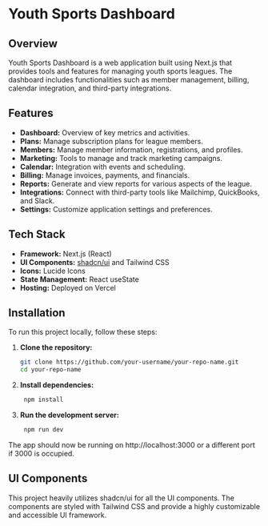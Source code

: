 # Youth Sports Dashboard

## Overview

Youth Sports Dashboard is a web application built using Next.js that provides tools and features for managing youth sports leagues. The dashboard includes functionalities such as member management, billing, calendar integration, and third-party integrations.

## Features

- **Dashboard:** Overview of key metrics and activities.
- **Plans:** Manage subscription plans for league members.
- **Members:** Manage member information, registrations, and profiles.
- **Marketing:** Tools to manage and track marketing campaigns.
- **Calendar:** Integration with events and scheduling.
- **Billing:** Manage invoices, payments, and financials.
- **Reports:** Generate and view reports for various aspects of the league.
- **Integrations:** Connect with third-party tools like Mailchimp, QuickBooks, and Slack.
- **Settings:** Customize application settings and preferences.

## Tech Stack

- **Framework:** Next.js (React)
- **UI Components:** [shadcn/ui](https://ui.shadcn.com) and Tailwind CSS
- **Icons:** Lucide Icons
- **State Management:** React useState
- **Hosting:** Deployed on Vercel

## Installation

To run this project locally, follow these steps:

1. **Clone the repository:**
   ```bash
   git clone https://github.com/your-username/your-repo-name.git
   cd your-repo-name

2. **Install dependencies:**
   ```bash
    npm install

3. **Run the development server:**
   ```bash
    npm run dev

The app should now be running on http://localhost:3000 or a different port if 3000 is occupied.

## UI Components
This project heavily utilizes shadcn/ui for all the UI components. The components are styled with Tailwind CSS and provide a highly customizable and accessible UI framework.